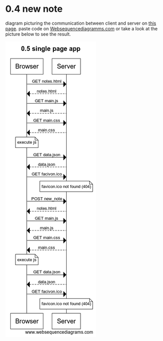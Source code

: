 # 0.4 new note

diagram picturing the communication between client and server on [this page](https://fullstack-exampleapp.herokuapp.com/notes).
paste code on [Websequencediagramms.com](https://www.websequencediagrams.com/) or take a look at the picture below to see the result.

![alt text](https://github.com/codeByKochs/Fullstack-Open-2020/blob/master/part0/0.4%20new%20note/0.4%20new%20note.png "0.4 new note")
